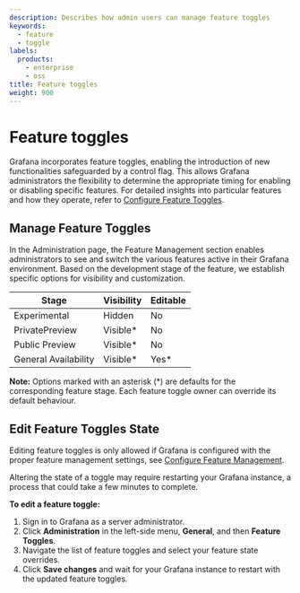 ```yaml
---
description: Describes how admin users can manage feature toggles
keywords:
  - feature
  - toggle
labels:
  products:
    - enterprise
    - oss
title: Feature toggles
weight: 900
---
```


# Feature toggles

Grafana incorporates feature toggles, enabling the introduction of new functionalities safeguarded by a control flag. This allows Grafana administrators the flexibility to determine the appropriate timing for enabling or disabling specific features.
For detailed insights into particular features and how they operate, refer to [Configure Feature Toggles](https://grafana.com/docs/grafana/<GRAFANA_VERSION>/setup-grafana/configure-grafana/feature-toggles/).

## Manage Feature Toggles

In the Administration page, the Feature Management section enables administrators to see and switch the various features active in their Grafana environment. Based on the development stage of the feature, we establish specific options for visibility and customization.

| Stage                | Visibility | Editable |
| -------------------- | ---------- | -------- |
| Experimental         | Hidden     | No       |
| PrivatePreview       | Visible\*  | No       |
| Public Preview       | Visible\*  | No       |
| General Availability | Visible\*  | Yes\*    |

**Note:** Options marked with an asterisk (\*) are defaults for the corresponding feature stage. Each feature toggle owner can override its default behaviour.

## Edit Feature Toggles State

Editing feature toggles is only allowed if Grafana is configured with the proper feature management settings, see [Configure Feature Management](/docs/grafana/latest/setup-grafana/configure-grafana/feature-toggles/#configure-feature-management").

Altering the state of a toggle may require restarting your Grafana instance, a process that could take a few minutes to complete.

**To edit a feature toggle:**

1. Sign in to Grafana as a server administrator.
2. Click **Administration** in the left-side menu, **General**, and then **Feature Toggles**.
3. Navigate the list of feature toggles and select your feature state overrides.
4. Click **Save changes** and wait for your Grafana instance to restart with the updated feature toggles.
